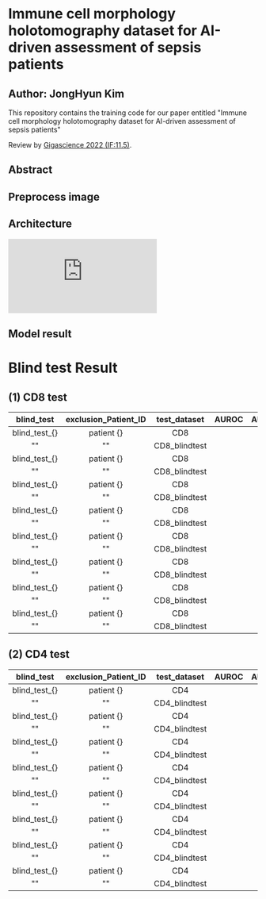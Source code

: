 # Immune cell morphology holotomography dataset for AI-driven assessment of sepsis patients
## Author: JongHyun Kim

This repository contains the training code for our paper entitled "Immune cell morphology holotomography dataset for AI-driven assessment of sepsis patients"

Review by [Gigascience 2022 (IF:11.5)](https://academic.oup.com/gigascience).

## Abstract


## Preprocess image

## Architecture 
![dense block.pdf](https://github.com/kimjh0107/2022_Gigascience/files/9266478/dense.block.pdf)

## Model result 


# Blind test Result 
## (1) CD8 test 

|blind_test|exclusion_Patient_ID|test_dataset|AUROC|AUPR|ACC|F1_score|loss
|:---:|:---:|:---:|:---:|:---:|:---:|:---:|:---:|
|blind_test_{}|patient {}|CD8|||||
|""|""|CD8_blindtest|||||
|blind_test_{}|patient {}|CD8|||||
|""|""|CD8_blindtest|||||
|blind_test_{}|patient {}|CD8|||||
|""|""|CD8_blindtest|||||
|blind_test_{}|patient {}|CD8|||||
|""|""|CD8_blindtest|||||
|blind_test_{}|patient {}|CD8|||||
|""|""|CD8_blindtest|||||
|blind_test_{}|patient {}|CD8|||||
|""|""|CD8_blindtest|||||
|blind_test_{}|patient {}|CD8|||||
|""|""|CD8_blindtest|||||
|blind_test_{}|patient {}|CD8|||||
|""|""|CD8_blindtest|||||

## (2) CD4 test 

|blind_test|exclusion_Patient_ID|test_dataset|AUROC|AUPR|ACC|F1_score|loss
|:---:|:---:|:---:|:---:|:---:|:---:|:---:|:---:|
|blind_test_{}|patient {}|CD4|||||
|""|""|CD4_blindtest|||||
|blind_test_{}|patient {}|CD4|||||
|""|""|CD4_blindtest|||||
|blind_test_{}|patient {}|CD4|||||
|""|""|CD4_blindtest|||||
|blind_test_{}|patient {}|CD4|||||
|""|""|CD4_blindtest|||||
|blind_test_{}|patient {}|CD4|||||
|""|""|CD4_blindtest|||||
|blind_test_{}|patient {}|CD4|||||
|""|""|CD4_blindtest|||||
|blind_test_{}|patient {}|CD4|||||
|""|""|CD4_blindtest|||||
|blind_test_{}|patient {}|CD4|||||
|""|""|CD4_blindtest|||||





